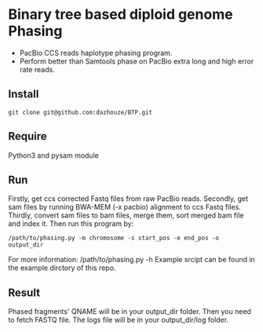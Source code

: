 # Binary tree based diploid genome Phasing

- PacBio CCS reads haplotype phasing program.
- Perform better than Samtools phase on PacBio extra long and high error rate reads.

## Install
```
git clone git@github.com:dazhouze/BTP.git
```

## Require
Python3 and pysam module

## Run
Firstly, get ccs corrected Fastq files from raw PacBio reads.
Secondly, get sam files by running BWA-MEM (-x pacbio) alignment to ccs Fastq files.
Thirdly, convert sam files to bam files, merge them, sort merged bam file and index it.
Then run this program by:
```
/path/to/phasing.py -m chromosome -s start_pos -e end_pos -o output_dir
```
For more information: /path/to/phasing.py -h
Example srcipt can be found in the example dirctory of this repo.

## Result
Phased fragments' QNAME will be in your output_dir folder. Then you need to fetch FASTQ file. The logs file will be in your output_dir/log folder.
